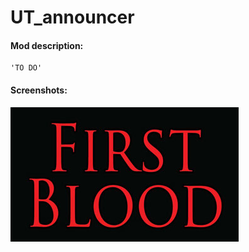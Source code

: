 # UT_announcer
#### Mod description:
    'TO DO'

#### Screenshots:
![ScreenShot](./UT_announcer.jpg)
